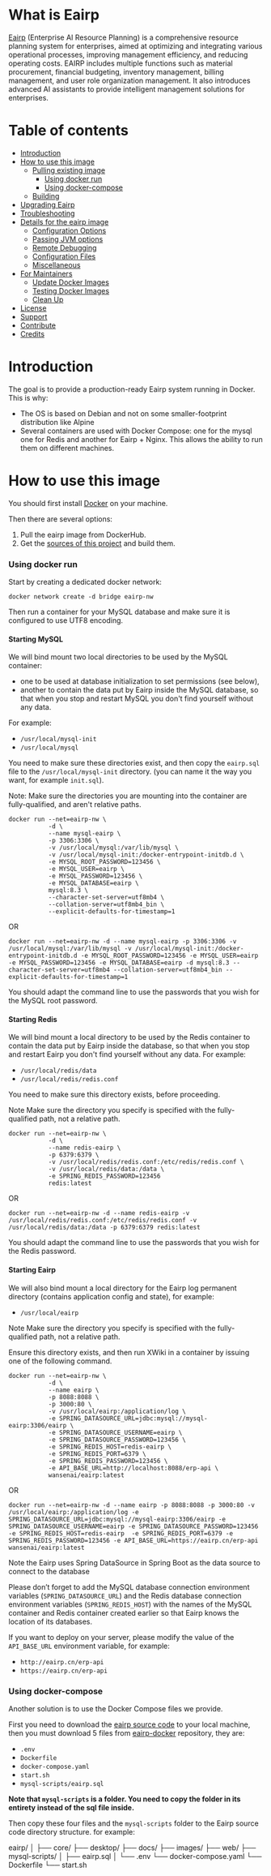 # What is Eairp

[Eairp](https://github.com/wansenai/eairp) (Enterprise AI Resource Planning) is a comprehensive resource planning system for enterprises, aimed at optimizing and integrating various operational processes, improving management efficiency, and reducing operating costs. 
EAIRP includes multiple functions such as material procurement, financial budgeting, inventory management, billing management, and user role organization management. 
It also introduces advanced AI assistants to provide intelligent management solutions for enterprises.

# Table of contents
- [Introduction](#introduction)
- [How to use this image](#how-to-use-this-image)
    -	[Pulling existing image](#pulling-an-existing-image)
        -	[Using docker run](#using-docker-run)
        -	[Using docker-compose](#using-docker-compose)
    -	[Building](#building)
- [Upgrading Eairp](#upgrading-eairp)
- [Troubleshooting](#troubleshooting)
- [Details for the eairp image](#details-for-the-eairp-image)
    -	[Configuration Options](#configuration-options)
    -	[Passing JVM options](#passing-jvm-options)
    -	[Remote Debugging](#remote-debugging)
    -	[Configuration Files](#configuration-files)
    -	[Miscellaneous](#miscellaneous)
- [For Maintainers](#for-maintainers)
    -	[Update Docker Images](#update-docker-images)
    -	[Testing Docker Images](#testing-docker-images)
    -	[Clean Up](#clean-up)
- [License](#license)
- [Support](#support)
- [Contribute](#contribute)
- [Credits](#credits)

# Introduction

The goal is to provide a production-ready Eairp system running in Docker. This is why:

-	The OS is based on Debian and not on some smaller-footprint distribution like Alpine
-	Several containers are used with Docker Compose: one for the mysql one for Redis and another for Eairp + Nginx. This allows the ability to run them on different machines.

# How to use this image

You should first install [Docker](https://www.docker.com/) on your machine.

Then there are several options:

1.	Pull the eairp image from DockerHub.
2.	Get the [sources of this project](https://github.com/wansenai/eairp) and build them.

### Using docker run

Start by creating a dedicated docker network:

```console
docker network create -d bridge eairp-nw
```

Then run a container for your MySQL database and make sure it is configured to use UTF8 encoding.

#### Starting MySQL

We will bind mount two local directories to be used by the MySQL container:
-	one to be used at database initialization to set permissions (see below), 
-	another to contain the data put by Eairp inside the MySQL database, so that when you stop and restart MySQL you don't find yourself without any data.

For example:
-	`/usr/local/mysql-init`
-	`/usr/local/mysql`

You need to make sure these directories exist, and then copy the `eairp.sql` file to the `/usr/local/mysql-init` directory. (you can name it the way you want, for example `init.sql`).

Note: Make sure the directories you are mounting into the container are fully-qualified, and aren't relative paths.

```console
docker run --net=eairp-nw \
           -d \
           --name mysql-eairp \
           -p 3306:3306 \
           -v /usr/local/mysql:/var/lib/mysql \
           -v /usr/local/mysql-init:/docker-entrypoint-initdb.d \
           -e MYSQL_ROOT_PASSWORD=123456 \
           -e MYSQL_USER=eairp \
           -e MYSQL_PASSWORD=123456 \
           -e MYSQL_DATABASE=eairp \
           mysql:8.3 \
           --character-set-server=utf8mb4 \
           --collation-server=utf8mb4_bin \
           --explicit-defaults-for-timestamp=1
```
OR
```console
docker run --net=eairp-nw -d --name mysql-eairp -p 3306:3306 -v /usr/local/mysql:/var/lib/mysql -v /usr/local/mysql-init:/docker-entrypoint-initdb.d -e MYSQL_ROOT_PASSWORD=123456 -e MYSQL_USER=eairp -e MYSQL_PASSWORD=123456 -e MYSQL_DATABASE=eairp -d mysql:8.3 --character-set-server=utf8mb4 --collation-server=utf8mb4_bin --explicit-defaults-for-timestamp=1
```

You should adapt the command line to use the passwords that you wish for the MySQL root password.

#### Starting Redis

We will bind mount a local directory to be used by the Redis container to contain the data put by Eairp inside the database, so that when you stop and restart Eairp you don't find yourself without any data. For example:

-	`/usr/local/redis/data`
-	`/usr/local/redis/redis.conf`

You need to make sure this directory exists, before proceeding.

Note Make sure the directory you specify is specified with the fully-qualified path, not a relative path.

```console
docker run --net=eairp-nw \
           -d \
           --name redis-eairp \
           -p 6379:6379 \
           -v /usr/local/redis/redis.conf:/etc/redis/redis.conf \
           -v /usr/local/redis/data:/data \
           -e SPRING_REDIS_PASSWORD=123456
           redis:latest
```
OR
```console
docker run --net=eairp-nw -d --name redis-eairp -v /usr/local/redis/redis.conf:/etc/redis/redis.conf -v /usr/local/redis/data:/data -p 6379:6379 redis:latest
```

You should adapt the command line to use the passwords that you wish for the Redis password.

#### Starting Eairp

We will also bind mount a local directory for the Eairp log permanent directory (contains application config and state), for example:

-	`/usr/local/eairp`

Note Make sure the directory you specify is specified with the fully-qualified path, not a relative path.

Ensure this directory exists, and then run XWiki in a container by issuing one of the following command.

```console
docker run --net=eairp-nw \
           -d \
           --name eairp \
           -p 8088:8088 \
           -p 3000:80 \
           -v /usr/local/eairp:/application/log \
           -e SPRING_DATASOURCE_URL=jdbc:mysql://mysql-eairp:3306/eairp \
           -e SPRING_DATASOURCE_USERNAME=eairp \
           -e SPRING_DATASOURCE_PASSWORD=123456 \
           -e SPRING_REDIS_HOST=redis-eairp \
           -e SPRING_REDIS_PORT=6379 \
           -e SPRING_REDIS_PASSWORD=123456 \
           -e API_BASE_URL=http://localhost:8088/erp-api \
           wansenai/eairp:latest
```
OR
```console
docker run --net=eairp-nw -d --name eairp -p 8088:8088 -p 3000:80 -v /usr/local/eairp:/application/log -e SPRING_DATASOURCE_URL=jdbc:mysql://mysql-eairp:3306/eairp -e SPRING_DATASOURCE_USERNAME=eairp -e SPRING_DATASOURCE_PASSWORD=123456 -e SPRING_REDIS_HOST=redis-eairp  -e SPRING_REDIS_PORT=6379 -e SPRING_REDIS_PASSWORD=123456 -e API_BASE_URL=https://eairp.cn/erp-api wansenai/eairp:latest
```

Note the Eairp uses Spring DataSource in Spring Boot as the data source to connect to the database

Please don’t forget to add the MySQL database connection environment variables (`SPRING_DATASOURCE_URL`) and the Redis database connection environment variables (`SPRING_REDIS_HOST`) with the names of the MySQL container and Redis container created earlier so that Eairp knows the location of its databases.

If you want to deploy on your server, please modify the value of the `API_BASE_URL` environment variable, for example:
-	`http://eairp.cn/erp-api`
-	`https://eairp.cn/erp-api`

### Using docker-compose

Another solution is to use the Docker Compose files we provide.

First you need to download the [eairp source code](https://github.com/wansenai/eairp/releases) to your local machine, then you must download 5 files from [eairp-docker](https://github.com/wansenai/eairp-docker) repository, they are:

-	`.env`
-	`Dockerfile`
-	`docker-compose.yaml`
-	`start.sh`
-	`mysql-scripts/eairp.sql`

**Note that `mysql-scripts` is a folder. You need to copy the folder in its entirety instead of the sql file inside.**

Then copy these four files and the `mysql-scripts` folder to the Eairp source code directory structure. for example:

eairp/
│
├── core/
├── desktop/
├── docs/
├── images/
├── web/
├── mysql-scripts/
│ ├── eairp.sql
│
└── .env
└── docker-compose.yaml
└── Dockerfile
└── start.sh
